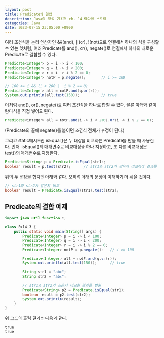 ```yaml
---
layout: post
title: Predicate의 결합
description: Java의 정석 기초편 ch. 14 람다와 스트림
categories: Java
date: 2023-07-15 23:05:00 +0900
---
```

여러 조건식을 논리 연산자인 &&(and), ||(or), !(not)으로 연결해서 하나의 식을 구성할 수 있는 것처럼, 여러 Predicate를 and(), or(), negate()로 연결해서 하나의 새로운 Predicate로 결합할 수 있다.

```java
Predicate<Integer> p = i -> i < 100;
Predicate<Integer> q = i -> i < 200;
Predicate<Integer> r = i -> i % 2 == 0;
Predicate<Integer> notP = p.negate();       // i >= 100

// 100 <= i && (i < 200 || i % 2 == 0)
Predicate<Integer> all = notP.and(q.or(r));
System.out.println(all.test(150));          // true
```

이처럼 and(), or(), negate()로 여러 조건식을 하나로 합칠 수 있다. 물론 아래와 같이 람다식을 직접 넣어도 된다.

```java
Predicate<integer> all = notP.and(i -> i < 200).or(i -> i % 2 == 0);
```

(Predicate의 끝에 negate()를 붙이면 조건식 전체가 부정이 된다.)

그리고 static메서드인 isEqual()은 두 대상을 비교하는 Predicate를 만들 때 사용한다. 먼저, isEqual()의 매개변수로 비교대상을 하나 지정하고, 또 다른 비교대상은 test()의 매개변수로 지정한다.

```java
Predicate<String> p = Predicate.isEqual(str1);
boolean result = p.test(str2);      // str1과 str2가 같은지 비교하여 결과를 반환
```

위의 두 문장을 합치면 아래와 같다. 오히려 아래의 문장이 이해하기 더 쉬울 것이다.

```java
// str1과 str2가 같은지 비교
boolean result = Predicate.isEqual(str1).test(str2);
```


## Predicate의 결합 예제

```java
import java.util.function.*;

class Ex14_3 {
	public static void main(String[] args) {
		Predicate<Integer> p = i -> i < 100;
		Predicate<Integer> q = i -> i < 200;
		Predicate<Integer> r = i -> i % 2 == 0;
		Predicate<Integer> notP = p.negate();   // i >= 100

		Predicate<Integer> all = notP.and(q.or(r));
		System.out.println(all.test(150));      // true

		String str1 = "abc";
		String str2 = "abc";
		
		// str1과 str2가 같은지 비교한 결과를 반환 
		Predicate<String> p2 = Predicate.isEqual(str1); 
		boolean result = p2.test(str2);   
		System.out.println(result);
	}
}
```

위 코드의 출력 결과는 다음과 같다.

```
true
true
```